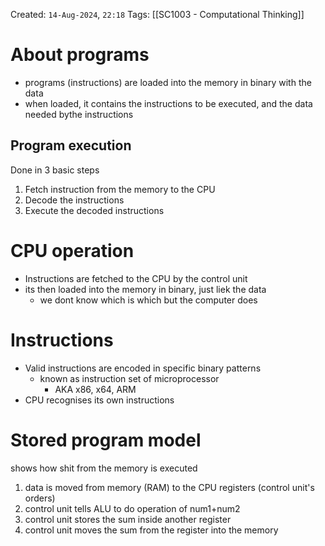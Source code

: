 Created: `14-Aug-2024`, `22:18`
Tags: [[SC1003 - Computational Thinking]]

# About programs
- programs (instructions) are loaded into the memory in binary with the data
- when loaded, it contains the instructions to be executed, and the data needed bythe instructions

## Program execution
Done in 3 basic steps
1. Fetch instruction from the memory to the CPU
2. Decode the instructions 
3. Execute the decoded instructions

# CPU operation
- Instructions are fetched to the CPU by the control unit
- its then loaded into the memory in binary, just liek the data
	- we dont know which is which but the computer does

# Instructions
- Valid instructions are encoded in specific binary patterns
	- known as instruction set of microprocessor
		- AKA x86, x64, ARM
- CPU recognises its own instructions

# Stored program model
shows how shit from the memory is executed
1. data is moved from memory (RAM) to the CPU registers (control unit's orders)
2. control unit tells ALU to do operation of num1+num2
3. control unit stores the sum inside another register
4. control unit moves the sum from the register into the memory